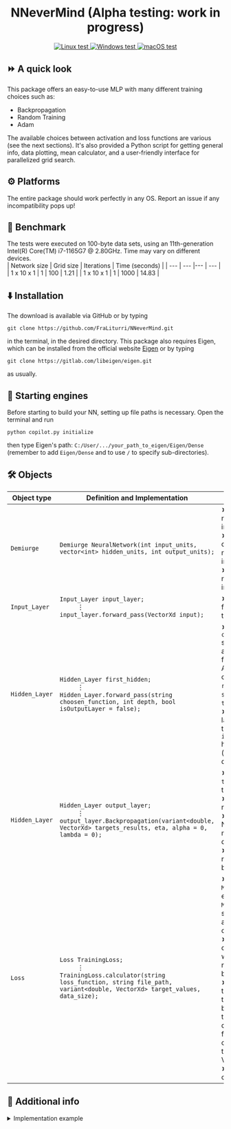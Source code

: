 <h1 align="center"> NNeverMind (Alpha testing: work in progress)
</h1>

<p align="center">
  <a href="https://github.com/FraLiturri/NNeverMind/actions/workflows/linux.yml">
    <img src="https://github.com/FraLiturri/NNeverMind/actions/workflows/ci.yml/badge.svg?branch=Development" alt="Linux test">
  </a>
    <a href="https://github.com/FraLiturri/NNeverMind/actions/workflows/windows.yml">
    <img src="https://github.com/FraLiturri/NNeverMind/actions/workflows/ci.yml/badge.svg?branch=Development" alt="Windows test">
  </a>
    <a href="https://github.com/FraLiturri/NNeverMind/actions/workflows/macos.yml">
    <img src="https://github.com/FraLiturri/NNeverMind/actions/workflows/ci.yml/badge.svg?branch=Development" alt="macOS test">
  </a>
</p>


## ⏩ A quick look
This package offers an easy-to-use MLP with many different training choices such as: 
- Backpropagation
- Random Training
- Adam

The available choices between activation and loss functions are various (see the next sections). It's also provided a Python script for getting general info, 
data plotting, mean calculator, and a user-friendly interface for parallelized grid search. 

## ⚙️ Platforms
The entire package should work perfectly in any OS. Report an issue if any incompatibility pops up!

## 📖 Benchmark
The tests were executed on 100-byte data sets, using an 11th-generation Intel(R) Core(TM) i7-1165G7 @ 2.80GHz. Time may vary on different devices.  
| Network size | Grid size | Iterations | Time (seconds) |
| --- | --- |--- | --- |
| 1 x 10 x 1 | 1 | 100 | 1.21 |
| 1 x 10 x 1 | 1 | 1000 | 14.83 |

## ⬇️ Installation 
The download is available via GitHub or by typing
```
git clone https://github.com/FraLiturri/NNeverMind.git
```
in the terminal, in the desired directory. 
This package also requires Eigen, which can be installed from the official website [Eigen](https://eigen.tuxfamily.org/index.php?title=Main_Page) or by typing 
```
git clone https://gitlab.com/libeigen/eigen.git
```
as usually.


## 🚀 Starting engines
Before starting to build your NN, setting up file paths is necessary. Open the terminal and run
```
python copilot.py initialize
```
then type Eigen's path: `C:/User/.../your_path_to_eigen/Eigen/Dense` (remember to add `Eigen/Dense` and to use `/` to specify sub-directories).  

## 🛠️ Objects

| Object type | Definition and Implementation | Parameters |
| --- | --- |--- |
| `Demiurge` | `Demiurge NeuralNetwork(int input_units, vector<int> hidden_units, int output_units);` | ➤ `input_units`: number of nodes in the first layer; <br /> ➤ `hidden_units` defines the number of nodes in each hidden; <br /> ➤  `outputs_units` number of nodes in the last layer. |
| `Input_Layer` | `Input_Layer input_layer;` <br /> &#x2003; &#x2003; &#x22EE; <br /> `input_layer.forward_pass(VectorXd input);` | ➤ `input`: the feeding data to the NN.|
| `Hidden_Layer` | `Hidden_Layer first_hidden;` <br /> &#x2003; &#x2003; &#x22EE; <br /> `Hidden_Layer.forward_pass(string choosen_function, int depth, bool isOutputLayer = false);` | ➤ `choosen_function` sets layer's activation function. Available choices: `linear`, `relu`, `leaky_relu`, `sigmoid` and `tangent`. <br /> ➤ `Depth` is the layer number, for the last one `isOutputLayer` has to be `true` (`false` by default).|
| `Hidden_Layer` |  `Hidden_Layer output_layer;` <br /> &#x2003; &#x2003; &#x22EE; <br />`output_layer.Backpropagation(variant<double, VectorXd> targets_results, eta, alpha = 0, lambda = 0);` | ➤ `target_results`: target values; <br /> ➤ `eta`: learning rate;  <br /> ➤ `alpha`: for Nesterov momentum (0 by default); <br /> ➤ `lambda`: for L2 regularization (0 by default).|
| `Loss` | `Loss TrainingLoss;` <br /> &#x2003; &#x2003; &#x22EE; <br /> `TrainingLoss.calculator(string loss_function, string file_path, variant<double, VectorXd> target_values, data_size);` | ➤ `loss_function`: `MEE` (mean euclidean error), `MSE` (mean square error) and `BCE` (binary cross entropy);  <br /> ➤ `file_path`: desired path where loss results have to be stored;  <br /> ➤ `target_values`: these are the targets values to be reached by the NN; can be double (typically for classifications tasks) or VectorXd. <br /> ➤ `data_size`: size of the data used.|

## 📑 Additional info 
<details>
  <summary> Implementation example </summary><br />
  
```C++
using namespace Eigen;
using namespace std;

vector<VectorXd> TrainingData, TestData, ValidationData, TrainingResults, TestResults, ValidationResults;

int main(int argc, char *argv[])
{
    //! Counter starts;
    auto start = chrono::high_resolution_clock::now();

    //? Cleaning data from previous runs;
    ofstream("NN_results/training_loss.txt", std::ios::trunc).close();
    ofstream("NN_results/val_loss.txt", std::ios::trunc).close();
    ofstream("NN_results/test_loss.txt", std::ios::trunc).close();

    //! Demiurge blows;
    Demiurge NeuralNetwork(12, {20, 20}, 3); // Input units - hidden_units vector - output units;
    Demiurge *pointerNN = &NeuralNetwork;    // Pointer to NeuralNetwork for print_info, avoidable if not desired;

    //! Preparing data;
    DataReader Getter;
    Getter.VecAndVec("Data/ML-CUP24-TR.csv", TrainingData, TrainingResults);
    Getter.VecAndVec_Blind("Data/ML-CUP24-TS.csv", TestData);

    //! Splitting data for validation part;
    Validation Validator;
    Validator.HoldOut(TrainingData, TrainingResults, ValidationData, ValidationResults, TestData, TestResults, 180, 210);

    //! Printing NN general info: can be avoided if not desired;
    print_info(pointerNN);

    //! Neural network construction;
    Input_Layer input_layer;
    Hidden_Layer first_hidden, second_hidden, output_layer;

    Loss TrainingLoss, TestLoss, ValidationLoss;

    //! Output computing and training algorithm;
    for (int n = 0; n < atoi(argv[1]); n++)
    {
        for (int k = 0; k < TrainingData.size(); k++)
        {
            input_layer.forward_pass(TrainingData[k]);
            first_hidden.forward_pass("leaky_relu", 1);
            second_hidden.forward_pass("leaky_relu", 2);
            output_layer.forward_pass("linear", 3, true);

            output_layer.BackPropagation(TrainingResults[k], 0.0001);
            TrainingLoss.calculator("MEE", "NN_results/training_loss.txt", outputs[weights.size()], TrainingResults[k], TrainingResults.size());
            outputs.clear();
        };

        //! Validation;
        for (int k = 0; k < ValidationData.size(); k++)
        {
            input_layer.forward_pass(ValidationData[k]);
            first_hidden.forward_pass("leaky_relu", 1);
            second_hidden.forward_pass("leaky_relu", 2);
            output_layer.forward_pass("linear", 3, true);

            ValidationLoss.calculator("MEE", "NN_results/val_loss.txt", outputs[weights.size()], ValidationResults[k], ValidationResults.size());
            outputs.clear();
        }
    }

    //! Test;
    for (int k = 0; k < TestData.size(); k++)
    {
        input_layer.forward_pass(TestData[k]);
        first_hidden.forward_pass("leaky_relu", 1);
        second_hidden.forward_pass("leaky_relu", 2);
        output_layer.forward_pass("linear", 3, true);

        ValidationLoss.calculator("MEE", "NN_results/test_loss.txt", outputs[weights.size()], TestResults[k], TestResults.size());
        outputs.clear();
    }

    //! Counter stops and prints elapsed time;
    auto end = chrono::high_resolution_clock::now();
    chrono::duration<double> elapsed_time = end - start;
    cout << "Elapsed time: " << elapsed_time.count() << " seconds. \n"
         << endl;

    return 0;
}
```
</details>






